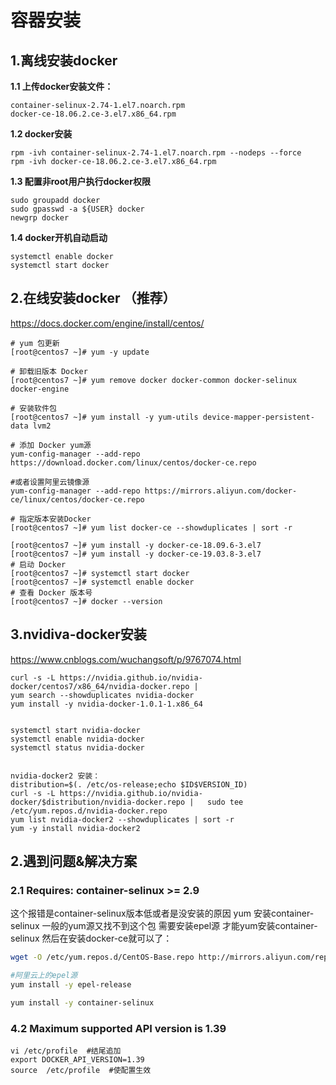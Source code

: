 # 容器安装

## 1.离线安装docker 

**1.1 上传docker安装文件：**

	container-selinux-2.74-1.el7.noarch.rpm
	docker-ce-18.06.2.ce-3.el7.x86_64.rpm
**1.2 docker安装**

	rpm -ivh container-selinux-2.74-1.el7.noarch.rpm --nodeps --force
	rpm -ivh docker-ce-18.06.2.ce-3.el7.x86_64.rpm 

**1.3 配置非root用户执行docker权限**

	sudo groupadd docker 
	sudo gpasswd -a ${USER} docker 
	newgrp docker

**1.4 docker开机自动启动**

	systemctl enable docker
	systemctl start docker

## 2.在线安装docker （推荐）

https://docs.docker.com/engine/install/centos/

```
# yum 包更新
[root@centos7 ~]# yum -y update

# 卸载旧版本 Docker
[root@centos7 ~]# yum remove docker docker-common docker-selinux docker-engine

# 安装软件包
[root@centos7 ~]# yum install -y yum-utils device-mapper-persistent-data lvm2

# 添加 Docker yum源
yum-config-manager --add-repo https://download.docker.com/linux/centos/docker-ce.repo

#或者设置阿里云镜像源
yum-config-manager --add-repo https://mirrors.aliyun.com/docker-ce/linux/centos/docker-ce.repo 

# 指定版本安装Docker
[root@centos7 ~]# yum list docker-ce --showduplicates | sort -r  

[root@centos7 ~]# yum install -y docker-ce-18.09.6-3.el7
[root@centos7 ~]# yum install -y docker-ce-19.03.8-3.el7
# 启动 Docker
[root@centos7 ~]# systemctl start docker
[root@centos7 ~]# systemctl enable docker
# 查看 Docker 版本号
[root@centos7 ~]# docker --version
```

## 3.nvidiva-docker安装

https://www.cnblogs.com/wuchangsoft/p/9767074.html

```
curl -s -L https://nvidia.github.io/nvidia-docker/centos7/x86_64/nvidia-docker.repo | 
yum search --showduplicates nvidia-docker
yum install -y nvidia-docker-1.0.1-1.x86_64


systemctl start nvidia-docker
systemctl enable nvidia-docker
systemctl status nvidia-docker


nvidia-docker2 安装：
distribution=$(. /etc/os-release;echo $ID$VERSION_ID)
curl -s -L https://nvidia.github.io/nvidia-docker/$distribution/nvidia-docker.repo |   sudo tee /etc/yum.repos.d/nvidia-docker.repo
yum list nvidia-docker2 --showduplicates | sort -r
yum -y install nvidia-docker2
```



## 2.遇到问题&解决方案

### 2.1 Requires: container-selinux >= 2.9

这个报错是container-selinux版本低或者是没安装的原因
yum 安装container-selinux 一般的yum源又找不到这个包
需要安装epel源 才能yum安装container-selinux
然后在安装docker-ce就可以了：

```bash
wget -O /etc/yum.repos.d/CentOS-Base.repo http://mirrors.aliyun.com/repo/Centos-7.repo

#阿里云上的epel源
yum install -y epel-release

yum install -y container-selinux
```

### 4.2 Maximum supported API version is 1.39

```
vi /etc/profile  #结尾追加
export DOCKER_API_VERSION=1.39
source  /etc/profile  #使配置生效
```